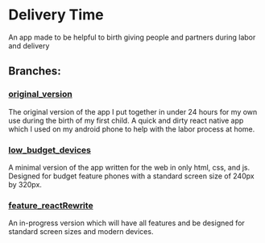 # Delivery Time

An app made to be helpful to birth giving people and partners during labor and delivery

## Branches:
### [original_version](https://github.com/t2techno/DeliveryTime/tree/original_version)
The original version of the app I put together in under 24 hours for my own use during the birth of my first child.
A quick and dirty react native app which I used on my android phone to help with the labor process at home.

### [low_budget_devices](https://github.com/t2techno/DeliveryTime/tree/low_budget_device)
A minimal version of the app written for the web in only html, css, and js.
Designed for budget feature phones with a standard screen size of 240px by 320px.

### [feature_reactRewrite](https://github.com/t2techno/DeliveryTime/tree/feature_ReactRewrite)
An in-progress version which will have all features and be designed for standard screen sizes and modern devices.
